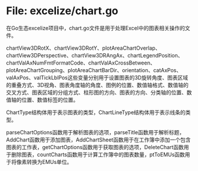 # File: excelize/chart.go

在Go生态excelize项目中，chart.go文件是用于处理Excel中的图表相关操作的文件。

chartView3DRotX、chartView3DRotY、plotAreaChartOverlap、chartView3DPerspective、chartView3DRAngAx、chartLegendPosition、chartValAxNumFmtFormatCode、chartValAxCrossBetween、plotAreaChartGrouping、plotAreaChartBarDir、orientation、catAxPos、valAxPos、valTickLblPos这些变量分别用于设置图表的3D旋转角度、图表区域的重叠方式、3D视角、图表角度轴的角度、图例的位置、数值轴格式、数值轴的交叉方式、图表区域的分组方式、柱形图的方向、图表的方向、分类轴的位置、数值轴的位置、数值标签的位置。

ChartType结构体用于表示图表的类型，ChartLineType结构体用于表示线条的类型。

parseChartOptions函数用于解析图表的选项，parseTitle函数用于解析标题，AddChart函数用于添加图表，AddChartSheet函数用于在工作簿中添加一个包含图表的工作表，getChartOptions函数用于获取图表的选项，DeleteChart函数用于删除图表，countCharts函数用于计算工作簿中的图表数量，ptToEMUs函数用于将像素转换为EMUs单位。

